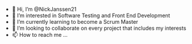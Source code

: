 - 👋 Hi, I’m @NickJanssen21
- 👀 I’m interested in Software Testing and Front End Development
- 🌱 I’m currently learning to become a Scrum Master
- 💞️ I’m looking to collaborate on every project that includes my interests
- 📫 How to reach me ...

<!---
NickJanssen21/NickJanssen21 is a ✨ special ✨ repository because its `README.md` (this file) appears on your GitHub profile.
You can click the Preview link to take a look at your changes.
--->
